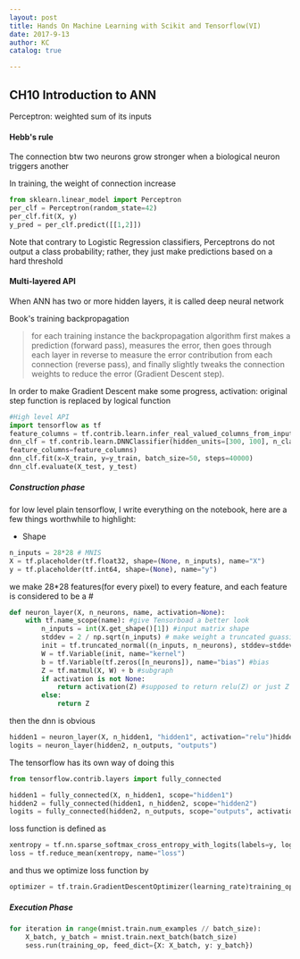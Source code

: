 ```yaml
---
layout: post
title: Hands On Machine Learning with Scikit and Tensorflow(VI)
date: 2017-9-13
author: KC
catalog: true

---
```

## CH10 Introduction to ANN 

Perceptron: weighted sum of its inputs 

#### Hebb's rule
The connection btw two neurons grow stronger when a biological neuron triggers another 

In training, the weight of connection increase
```python 
from sklearn.linear_model import Perceptron
per_clf = Perceptron(random_state=42)
per_clf.fit(X, y)
y_pred = per_clf.predict([[1,2]])
```
Note that contrary to Logistic Regression classifiers, Perceptrons do not output a class probability; rather, they just make predictions based on a hard threshold

#### Multi-layered API
When ANN has two or more hidden layers, it is called deep neural network

Book's training backpropagation 
> for each training instance the backpropagation algorithm
first makes a prediction (forward pass), measures the error, then goes through each layer in reverse to measure the error contribution from each connection (reverse pass), and finally slightly tweaks the connection weights to reduce the error (Gradient Descent step).

In order to make Gradient Descent make some progress, activation: original step function is replaced by logical function 

```python 
#High level API
import tensorflow as tf
feature_columns = tf.contrib.learn.infer_real_valued_columns_from_input(X_train)
dnn_clf = tf.contrib.learn.DNNClassifier(hidden_units=[300, 100], n_classes=10,
feature_columns=feature_columns)
dnn_clf.fit(x=X_train, y=y_train, batch_size=50, steps=40000)
dnn_clf.evaluate(X_test, y_test)
```

##### Construction phase
for low level plain tensorflow, I write everything on the notebook, here are a few things worthwhile to highlight: 
* Shape
```python
n_inputs = 28*28 # MNIS
X = tf.placeholder(tf.float32, shape=(None, n_inputs), name="X")
y = tf.placeholder(tf.int64, shape=(None), name="y")
```
we make 28*28 features(for every pixel) to every feature, and each feature is considered to be a #
```python 
def neuron_layer(X, n_neurons, name, activation=None):
    with tf.name_scope(name): #give Tensorboad a better look
        n_inputs = int(X.get_shape()[1]) #input matrix shape 
        stddev = 2 / np.sqrt(n_inputs) # make weight a truncated guassian distribution, it will make matrix converge faster
        init = tf.truncated_normal((n_inputs, n_neurons), stddev=stddev)
        W = tf.Variable(init, name="kernel") 
        b = tf.Variable(tf.zeros([n_neurons]), name="bias") #bias
        Z = tf.matmul(X, W) + b #subgraph 
        if activation is not None:
            return activation(Z) #supposed to return relu(Z) or just Z
        else:
            return Z
```

then the dnn is obvious 
```python 
hidden1 = neuron_layer(X, n_hidden1, "hidden1", activation="relu")hidden2 = neuron_layer(hidden1, n_hidden2, "hidden2", activation="relu")
logits = neuron_layer(hidden2, n_outputs, "outputs")
```

The tensorflow has its own way of doing this 
```python 
from tensorflow.contrib.layers import fully_connected

hidden1 = fully_connected(X, n_hidden1, scope="hidden1")
hidden2 = fully_connected(hidden1, n_hidden2, scope="hidden2")
logits = fully_connected(hidden2, n_outputs, scope="outputs", activation_fn=None)
```

loss function is defined as 
```python 
xentropy = tf.nn.sparse_softmax_cross_entropy_with_logits(labels=y, logits=logits)
loss = tf.reduce_mean(xentropy, name="loss")
```
and thus we optimize loss function by 
```python 
optimizer = tf.train.GradientDescentOptimizer(learning_rate)training_op = optimizer.minimize(loss)
```

##### Execution Phase
```python 
for iteration in range(mnist.train.num_examples // batch_size):
    X_batch, y_batch = mnist.train.next_batch(batch_size)
    sess.run(training_op, feed_dict={X: X_batch, y: y_batch})
```